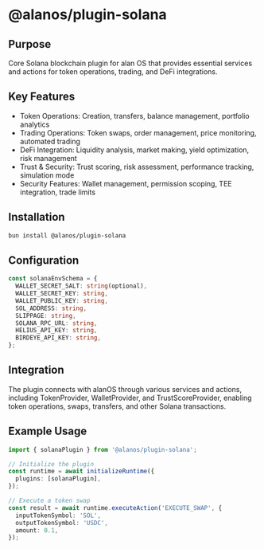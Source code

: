# @alanos/plugin-solana

## Purpose

Core Solana blockchain plugin for alan OS that provides essential services and actions for token operations, trading, and DeFi integrations.

## Key Features

- Token Operations: Creation, transfers, balance management, portfolio analytics
- Trading Operations: Token swaps, order management, price monitoring, automated trading
- DeFi Integration: Liquidity analysis, market making, yield optimization, risk management
- Trust & Security: Trust scoring, risk assessment, performance tracking, simulation mode
- Security Features: Wallet management, permission scoping, TEE integration, trade limits

## Installation

```bash
bun install @alanos/plugin-solana
```

## Configuration

```typescript
const solanaEnvSchema = {
  WALLET_SECRET_SALT: string(optional),
  WALLET_SECRET_KEY: string,
  WALLET_PUBLIC_KEY: string,
  SOL_ADDRESS: string,
  SLIPPAGE: string,
  SOLANA_RPC_URL: string,
  HELIUS_API_KEY: string,
  BIRDEYE_API_KEY: string,
};
```

## Integration

The plugin connects with alanOS through various services and actions, including TokenProvider, WalletProvider, and TrustScoreProvider, enabling token operations, swaps, transfers, and other Solana transactions.

## Example Usage

```typescript
import { solanaPlugin } from '@alanos/plugin-solana';

// Initialize the plugin
const runtime = await initializeRuntime({
  plugins: [solanaPlugin],
});

// Execute a token swap
const result = await runtime.executeAction('EXECUTE_SWAP', {
  inputTokenSymbol: 'SOL',
  outputTokenSymbol: 'USDC',
  amount: 0.1,
});
```
